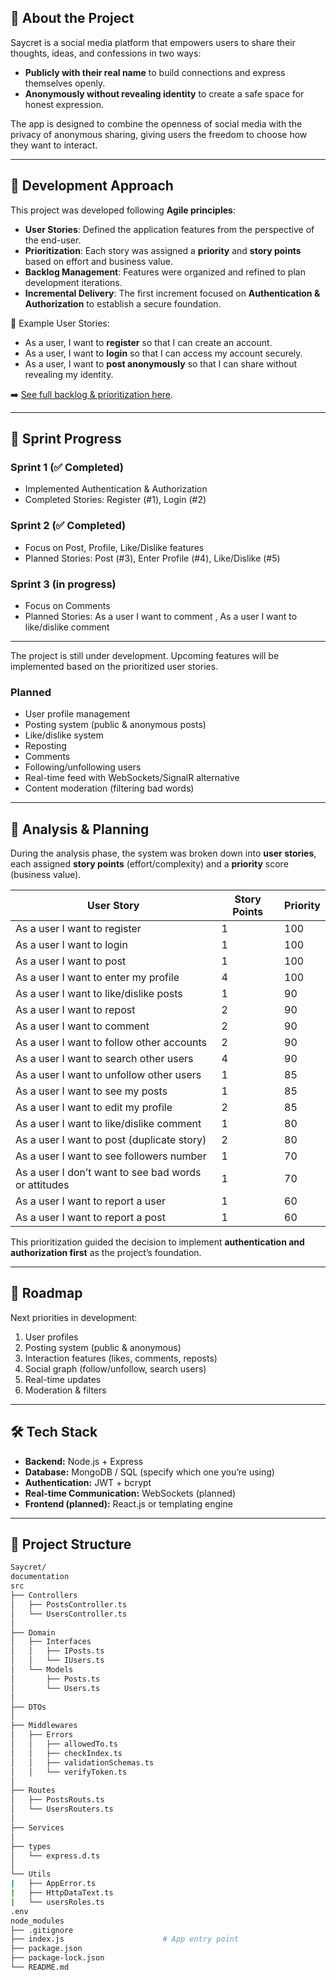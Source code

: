 ## 📖 About the Project
Saycret is a social media platform that empowers users to share their thoughts, ideas, and confessions in two ways:  
- **Publicly with their real name** to build connections and express themselves openly.  
- **Anonymously without revealing identity** to create a safe space for honest expression.  

The app is designed to combine the openness of social media with the privacy of anonymous sharing, giving users the freedom to choose how they want to interact.  

---

## 🚀 Development Approach

This project was developed following **Agile principles**:

- **User Stories**: Defined the application features from the perspective of the end-user.  
- **Prioritization**: Each story was assigned a **priority** and **story points** based on effort and business value.  
- **Backlog Management**: Features were organized and refined to plan development iterations.  
- **Incremental Delivery**: The first increment focused on **Authentication & Authorization** to establish a secure foundation.  

📌 Example User Stories:
- As a user, I want to **register** so that I can create an account.  
- As a user, I want to **login** so that I can access my account securely.  
- As a user, I want to **post anonymously** so that I can share without revealing my identity.  

➡️ [See full backlog & prioritization here](Documentation).

---
## 📅 Sprint Progress

### Sprint 1 (✅ Completed)
- Implemented Authentication & Authorization
- Completed Stories: Register (#1), Login (#2)

### Sprint 2 (✅ Completed)
- Focus on Post, Profile, Like/Dislike features
- Planned Stories: Post (#3), Enter Profile (#4), Like/Dislike (#5)

### Sprint 3 (in progress)
- Focus on Comments
- Planned Stories: As a user I want to comment , As a user I want  to like/dislike comment
---

The project is still under development. Upcoming features will be implemented based on the prioritized user stories.
### Planned
- User profile management  
- Posting system (public & anonymous posts)  
- Like/dislike system  
- Reposting  
- Comments  
- Following/unfollowing users  
- Real-time feed with WebSockets/SignalR alternative  
- Content moderation (filtering bad words)  

---

## 📝 Analysis & Planning  

During the analysis phase, the system was broken down into **user stories**, each assigned **story points** (effort/complexity) and a **priority** score (business value).  

| User Story | Story Points | Priority |
|------------|--------------|----------|
| As a user I want to register | 1 | 100 |
| As a user I want to login | 1 | 100 |
| As a user I want to post | 1 | 100 |
| As a user I want to enter my profile | 4 | 100 |
| As a user I want to like/dislike posts | 1 | 90 |
| As a user I want to repost | 2 | 90 |
| As a user I want to comment | 2 | 90 |
| As a user I want to follow other accounts | 2 | 90 |
| As a user I want to search other users | 4 | 90 |
| As a user I want to unfollow other users | 1 | 85 |
| As a user I want to see my posts | 1 | 85 |
| As a user I want to edit my profile | 2 | 85 |
| As a user I want  to like/dislike comment | 1 | 80 |
| As a user I want to post (duplicate story) | 2 | 80 |
| As a user I want to see followers number | 1 | 70 |
| As a user I don’t want to see bad words or attitudes | 1 | 70 |
| As a user I want to report a user | 1 | 60 |
| As a user I want to report a post | 1 | 60 |

This prioritization guided the decision to implement **authentication and authorization first** as the project’s foundation.  

---

## 🔮 Roadmap
Next priorities in development:
1. User profiles  
2. Posting system (public & anonymous)  
3. Interaction features (likes, comments, reposts)  
4. Social graph (follow/unfollow, search users)  
5. Real-time updates  
6. Moderation & filters  

---

## 🛠️ Tech Stack
- **Backend:** Node.js + Express  
- **Database:** MongoDB / SQL (specify which one you’re using)  
- **Authentication:** JWT + bcrypt  
- **Real-time Communication:** WebSockets (planned)  
- **Frontend (planned):** React.js or templating engine  

---

## 📂 Project Structure

```bash
Saycret/
documentation
src
├── Controllers
│   ├── PostsController.ts
│   └── UsersController.ts
│
├── Domain
│   ├── Interfaces
│   │   ├── IPosts.ts
│   │   └── IUsers.ts
│   └── Models
│       ├── Posts.ts
│       └── Users.ts
│
├── DTOs
│
├── Middlewares
│   ├── Errors
│   │   ├── allowedTo.ts
│   │   ├── checkIndex.ts
│   │   ├── validationSchemas.ts
│   │   └── verifyToken.ts
│
├── Routes
│   ├── PostsRouts.ts
│   └── UsersRouters.ts
│
├── Services
│
├── types
│   └── express.d.ts
│
└── Utils
|   ├── AppError.ts
|   ├── HttpDataText.ts
|   └── usersRoles.ts
.env
node_modules
├── .gitignore
├── index.js                      # App entry point
├── package.json
├── package-lock.json
└── README.md
